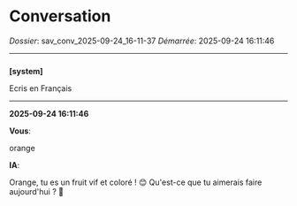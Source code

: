# Conversation
_Dossier_: sav_conv_2025-09-24_16-11-37
_Démarrée_: 2025-09-24 16:11:46

---

###   
**[system]**


Ecris en Français


---
**2025-09-24 16:11:46**

**Vous**:

orange

**IA**:

Orange, tu es un fruit vif et coloré !  😊 Qu'est-ce que tu aimerais faire aujourd'hui ? 🍊
